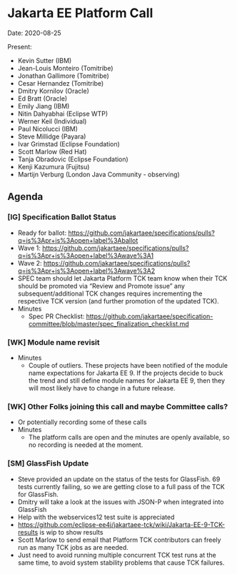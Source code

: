 # Jakarta EE Platform Call

Date: 2020-08-25

Present:

- Kevin Sutter (IBM)
- Jean-Louis Monteiro (Tomitribe)
- Jonathan Gallimore (Tomitribe)
- Cesar Hernandez (Tomitribe)
- Dmitry Kornilov (Oracle)
- Ed Bratt (Oracle)
- Emily Jiang (IBM)
- Nitin Dahyabhai (Eclipse WTP)
- Werner Keil (Individual)
- Paul Nicolucci (IBM)
- Steve Millidge (Payara)
- Ivar Grimstad (Eclipse Foundation)
- Scott Marlow (Red Hat)
- Tanja Obradovic (Eclipse Foundation)
- Kenji Kazumura (Fujitsu)
- Martijn Verburg (London Java Community - observing)

## Agenda

### [IG] Specification Ballot Status

* Ready for ballot:
https://github.com/jakartaee/specifications/pulls?q=is%3Apr+is%3Aopen+label%3Aballot
* Wave 1:
https://github.com/jakartaee/specifications/pulls?q=is%3Apr+is%3Aopen+label%3Awave%3A1
* Wave 2:
https://github.com/jakartaee/specifications/pulls?q=is%3Apr+is%3Aopen+label%3Awave%3A2
* SPEC team should let Jakarta Platform TCK team know when their TCK should be promoted via “Review and Promote issue”
any subsequent/additional TCK changes requires incrementing the respective TCK version (and further promotion of the updated TCK).
* Minutes
   * Spec PR Checklist:  https://github.com/jakartaee/specification-committee/blob/master/spec_finalization_checklist.md 

### [WK] Module name revisit

* Minutes
   * Couple of outliers.  These projects have been notified of the module name expectations for Jakarta EE 9.  If the projects decide to buck the trend and still define module names for Jakarta EE 9, then they will most likely have to change in a future release.

### [WK] Other Folks joining this call and maybe Committee calls?

* Or potentially recording some of these calls
* Minutes
   * The platform calls are open and the minutes are openly available, so no recording is needed at the moment.

### [SM] GlassFish Update

* Steve provided an update on the status of the tests for GlassFish. 69 tests currently failing, so we are getting close to a full pass of the TCK for GlassFish.
* Dmitry will take a look at the issues with JSON-P when integrated into GlassFish
* Help with the webservices12 test suite is appreciated
* https://github.com/eclipse-ee4j/jakartaee-tck/wiki/Jakarta-EE-9-TCK-results is wip to show results
* Scott Marlow to send email that Platform TCK contributors can freely run as many TCK jobs as are needed.
* Just need to avoid running multiple concurrent TCK test runs at the same time, to avoid system stability problems that cause TCK failures.
